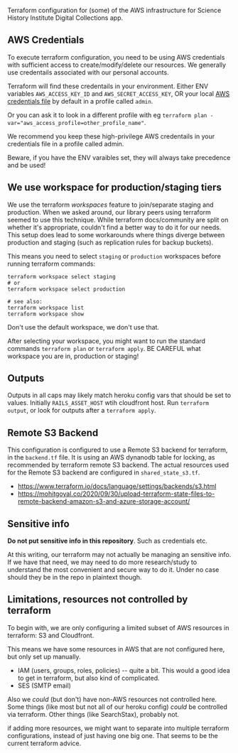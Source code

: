Terraform configuration for (some) of the AWS infrastructure for Science History Institute Digital Collections app.

## AWS Credentials

To execute terraform configuration, you need to be using AWS credentials with sufficient access to create/modify/delete our resources. We generally use credentails associated with our personal accounts.

Terraform will find these credentails in your environment. Either ENV variables
`AWS_ACCESS_KEY_ID` and `AWS_SECRET_ACCESS_KEY`, OR your local [AWS credentials file](https://docs.aws.amazon.com/cli/latest/userguide/cli-configure-files.html#cli-configure-files-where) by default in a profile called `admin`.

Or you can ask it to look in a different profile with eg `terraform plan -var="aws_access_profile=other_profile_name"`.

We recommend you keep these high-privilege AWS credentails in your credentials file in a profile called admin.

Beware, if you have the ENV varaibles set, they will always take precedence and be used!

## We use workspace for production/staging tiers

We use the terraform _workspaces_ feature to join/separate staging and production. When we asked around, our library peers using terraform seemed to use this technique. While terraform docs/community are split on whether it's appropriate, couldn't find a better way to do it for our needs.
This setup does lead to some workarounds where things diverge between production and staging (such as replication rules for backup buckets).

This means you need to select `staging` or `production` workspaces before running terraform commands:

```
terraform workspace select staging
# or
terraform workspace select production

# see also:
terraform workspace list
terraform workspace show
```

Don't use the default workspace, we don't use that.

After selecting your workspace, you might want to run the standard commands `terraform plan` or `terraform apply`. BE CAREFUL what workspace you are in, production or staging!

## Outputs

Outputs in all caps may likely match heroku config vars that should be set to values. Initially `RAILS_ASSET_HOST` wtih cloudfront host. Run `terraform output`, or look for outputs after a `terraform apply`.

## Remote S3 Backend

This configuration is configured to use a Remote S3 backend for terraform, in the `backend.tf` file. It is using an AWS dynanodb table for locking, as recommended by terraform remote S3 backend. The actual resources used for the Remote S3 backend are configured in `shared_state_s3.tf`.

* https://www.terraform.io/docs/language/settings/backends/s3.html
* https://mohitgoyal.co/2020/09/30/upload-terraform-state-files-to-remote-backend-amazon-s3-and-azure-storage-account/


## Sensitive info

**Do not put sensitive info in this repository**. Such as credentials etc.

At this writing, our terraform may not actually be managing an sensitive info. If we have that need, we may need to do more research/study to understand the most convenient and secure way to do it. Under no case should they be in the repo in plaintext though.

## Limitations, resources not controlled by terraform

To begin with, we are only configuring a limited subset of AWS resources in terraform: S3 and Cloudfront.

This means we have some resources in AWS that are not configured here, but only set up manually.

* IAM (users, groups, roles, policies) -- quite a bit. This would a good idea to get in terraform, but also kind of complicated.
* SES (SMTP email)

Also we *could* (but don't) have non-AWS resources not controlled here. Some things (like most but not all of our heroku config) *could* be controlled via terraform. Other things (like SearchStax), probably not.

if adding more resources, we might want to separate into multiple terraform configurations, instead of just having one big one. That seems to be the current terraform advice.
